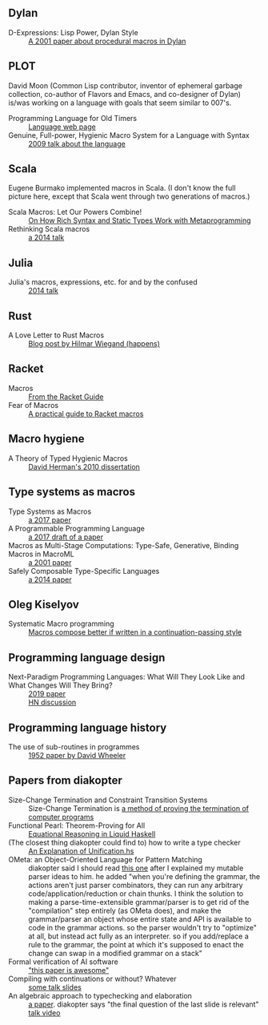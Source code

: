 ## Dylan

<dl>
  <dt>D-Expressions: Lisp Power, Dylan Style</dt>
  <dd><a href="http://people.csail.mit.edu/jrb/Projects/dexprs.pdf">A 2001 paper about procedural macros in Dylan</a></dd>
</dl>

## PLOT

David Moon (Common Lisp contributor, inventor of ephemeral garbage collection, co-author of Flavors and Emacs, and co-designer of Dylan) is/was working on a language with goals that seem similar to 007's.

<dl>
  <dt>Programming Language for Old Timers</dt>
  <dd><a href="http://users.rcn.com/david-moon/PLOT/">Language web page</a></dd>
  <dt>Genuine, Full-power, Hygienic Macro System for a Language with Syntax</dt>
  <dd><a href="http://users.rcn.com/david-moon/PLOT/Moon-ILC09.pdf">2009 talk about the language</a></dd>
</dl>

## Scala

Eugene Burmako implemented macros in Scala. (I don't know the full picture here, except that Scala went through two generations of macros.)

<dl>
  <dt>Scala Macros: Let Our Powers Combine!</dt>
  <dd><a href="https://infoscience.epfl.ch/record/186844/files/2013-04-22-LetOurPowersCombine.pdf">On How Rich Syntax and Static Types Work with Metaprogramming</a></dd>
  <dt>Rethinking Scala macros</dt>
  <dd><a href="http://scalamacros.org/paperstalks/2014-03-02-RethinkingScalaMacros.pdf">a 2014 talk</a></dd>
</dl>

## Julia

<dl>
  <dt>Julia's macros, expressions, etc. for and by the confused</dt>
  <dd><a href="http://gray.clhn.org/dl/macros_etc.pdf">2014 talk</a></dd>
</dl>

## Rust

<dl>
  <dt>A Love Letter to Rust Macros</dt>
  <dd><a href="https://happens.lol/posts/a-love-letter-to-rust-macros/">Blog post by Hilmar Wiegand (happens)</a></dd>
</dl>

## Racket

<dl>
  <dt>Macros</dt>
  <dd><a href="https://docs.racket-lang.org/guide/macros.html">From the Racket Guide</a></dd>
  <dt>Fear of Macros</dt>
  <dd><a href="http://www.greghendershott.com/fear-of-macros/">A practical guide to Racket macros</a></dd>
</dl>

## Macro hygiene

<dl>
  <dt>A Theory of Typed Hygienic Macros</dt>
  <dd><a href="http://www.ccs.neu.edu/home/dherman/research/publications/dissertation.pdf">David Herman's 2010 dissertation</a></dd>
</dl>

## Type systems as macros

<dl>
  <dt>Type Systems as Macros</dt>
  <dd><a href="http://www.ccs.neu.edu/home/stchang/pubs/ckg-popl2017.pdf">a 2017 paper</a></dd>
  <dt>A Programmable Programming Language</dt>
  <dd><a href="http://silo.cs.indiana.edu:8346/c211/impatient/cacm-draft.pdf">a 2017 draft of a paper</a></dd>
  <dt>Macros as Multi-Stage Computations: Type-Safe, Generative, Binding Macros in MacroML</dt>
  <dd><a href="https://www.researchgate.net/profile/Walid_Taha2/publication/2359751_Macros_as_Multi-Stage_Computations_Type-Safe_Generative_Binding_Macros_in_MacroML/links/0c960539d76f3e44a5000000.pdf">a 2001 paper</a></dd>
  <dt>Safely Composable Type-Specific Languages</dt>
  <dd><a href="https://apps.dtic.mil/dtic/tr/fulltext/u2/1057425.pdf">a 2014 paper</a></dd>
</dl>

## Oleg Kiselyov

<dl>
  <dt>Systematic Macro programming</dt>
  <dd><a href="http://okmij.org/ftp/Scheme/macros.html#Macro-CPS-programming">Macros compose better if written in a continuation-passing style</a></dd>
</dl>

## Programming language design

<dl>
  <dt>Next-Paradigm Programming Languages: What Will They Look Like and What Changes Will They Bring?</dt>
  <dd><a href="https://arxiv.org/pdf/1905.00402.pdf">2019 paper</a></dd>
  <dd><a href="https://news.ycombinator.com/item?id=19803379">HN discussion</a></dd>
</dl>

## Programming language history

<dl>
  <dt>The use of sub-routines in programmes</dt>
  <dd><a href="http://www.laputan.org/pub/papers/wheeler.pdf">1952 paper by David Wheeler</a></dd>
</dl>

## Papers from diakopter

<dl>
  <dt>Size-Change Termination and Constraint Transition Systems </dt>
  <dd>Size-Change Termination is <a href="http://www2.mta.ac.il/~amirben/sct.html">a method of proving the termination of computer programs</a></dd>
  <dt>Functional Pearl: Theorem-Proving for All</dt>
  <dd><a href="https://arxiv.org/pdf/1806.03541.pdf">Equational Reasoning in Liquid Haskell</a></dd>
  <dt>(The closest thing diakopter could find to) how to write a type checker</dt>
  <dd><a href="https://github.com/jozefg/higher-order-unification/blob/master/explanation.md">An Explanation of Unification.hs</a></dd>
  <dt>OMeta: an Object-Oriented Language for Pattern Matching</dt>
  <dd>diakopter said I should read <a href="http://www.tinlizzie.org/~awarth/papers/dls07.pdf">this one</a> after I explained my mutable parser ideas to him. he added "when you're defining the grammar, the actions aren't just parser combinators, they can run any arbitrary code/application/reduction or chain thunks. I think the solution to making a parse-time-extensible grammar/parser is to get rid of the "compilation" step entirely (as OMeta does), and make the grammar/parser an object whose entire state and API is available to code in the grammar actions. so the parser wouldn't try to "optimize" at all, but instead act fully as an interpreter. so if you add/replace a rule to the grammar, the point at which it's supposed to enact the change can swap in a modified grammar on a stack"</dd>
  <dt>Formal verification of AI software</dt>
  <dd><a href="https://ntrs.nasa.gov/archive/nasa/casi.ntrs.nasa.gov/19890015440.pdf">"this paper is awesome"</a></dd>
  <dt>Compiling with continuations or without? Whatever</dt>
  <dd><a href="https://www.researchgate.net/profile/Youyou_Cong/publication/335277314_Compiling_with_Continuations_or_without_Whatever/links/5d5c6702299bf1b97cfa1893/Compiling-with-Continuations-or-without-Whatever.pdf?origin=publication_detail">some talk slides</a></dd>
  <dt>An algebraic approach to typechecking and elaboration</dt>
  <dd><a href="https://bentnib.org/docs/algebraic-typechecking-20150218.pdf">a paper</a>. diakopter says "the final question of the last slide is relevant"</dd>
  <dd><a href="https://www.youtube.com/watch?v=ypU3j6Wpkoo">talk video</a></dd>
</dl>
